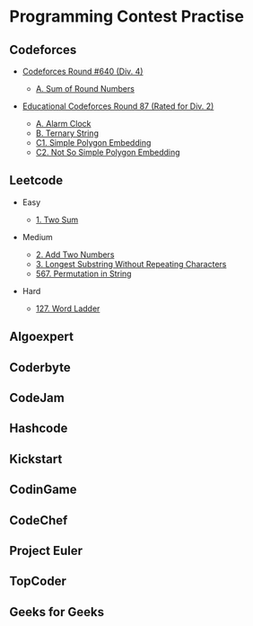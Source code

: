 # Programming Contest Practise

## Codeforces

* [Codeforces Round #640 (Div. 4)](https://codeforces.com/contest/1352)
  * [A. Sum of Round Numbers](https://github.com/csderek/ProgrammingContest/tree/master/Codeforces/Sum%20of%20Round%20Numbers)

* [Educational Codeforces Round 87 (Rated for Div. 2)](https://codeforces.com/contest/1354)
  * [A. Alarm Clock](https://github.com/csderek/ProgrammingContest/tree/master/Codeforces/Alarm%20Clock)  
  * [B. Ternary String](https://github.com/csderek/ProgrammingContest/tree/master/Codeforces/Ternary%20String)  
  * [C1. Simple Polygon Embedding](https://github.com/csderek/ProgrammingContest/tree/master/Codeforces/Simple%20Polygon%20Embedding)  
  * [C2. Not So Simple Polygon Embedding](https://github.com/csderek/ProgrammingContest/tree/master/Codeforces/Not%20So%20Simple%20Polygon%20Embedding)

## Leetcode

* Easy
  * [1. Two Sum](https://github.com/csderek/ProgrammingContest/tree/master/Leetcode/Easy/Two%20Sum)

* Medium
  * [2. Add Two Numbers](https://github.com/csderek/ProgrammingContest/tree/master/Leetcode/Medium/Add%20Two%20Numbers)
  * [3. Longest Substring Without Repeating Characters](https://github.com/csderek/ProgrammingContest/tree/master/Leetcode/Medium/Add%20Two%20Numbers)
  * [567. Permutation in String](https://github.com/csderek/ProgrammingContest/tree/master/Leetcode/Medium/Permutation%20in%20String)

* Hard
  * [127. Word Ladder](https://github.com/csderek/ProgrammingContest/tree/master/Leetcode/Hard/Word%20Ladder)

## Algoexpert

## Coderbyte

## CodeJam

## Hashcode

## Kickstart

## CodinGame

## CodeChef

## Project Euler

## TopCoder

## Geeks for Geeks
